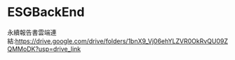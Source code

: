 # ESGBackEnd
永續報告書雲端連結:https://drive.google.com/drive/folders/1bnX9_Vj06ehYLZVR0OkRvQU09ZQMMoDK?usp=drive_link